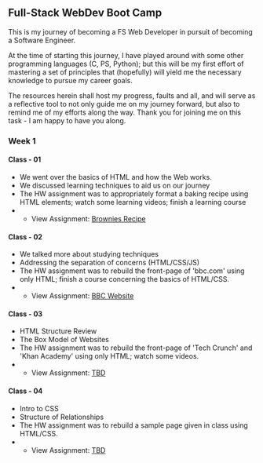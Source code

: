 ## Full-Stack WebDev Boot Camp
This is my journey of becoming a FS Web Developer in pursuit of becoming a Software Engineer.

At the time of starting this journey, I have played around with some other programming languages (C, PS, Python); but this will be my first effort of mastering a set of principles that (hopefully) will yield me the necessary knowledge to pursue my career goals.

The resources herein shall host my progress, faults and all, and will serve as a reflective tool to not only guide me on my journey forward, but also to remind me of my efforts along the way. Thank you for joining me on this task - I am happy to have you along.

### Week 1

#### Class - 01
* We went over the basics of HTML and how the Web works.
* We discussed learning techniques to aid us on our journey
* The HW assignment was to appropriately format a baking recipe using HTML elements; watch some learning videos; finish a learning course
* * View Assignment: <a href="https://need4swede.github.io/100Dev/Classes/Class-01/brownies.html" target="_blank">Brownies Recipe</a>

#### Class - 02
* We talked more about studying techniques
* Addressing the separation of concerns (HTML/CSS/JS)
* The HW assignment was to rebuild the front-page of 'bbc.com' using only HTML; finish a course concerning the basics of HTML/CSS.
* * View Assignment: <a href="https://need4swede.github.io/100Dev/Classes/Class-02/bbc.html" target="_blank">BBC Website</a>

#### Class - 03
* HTML Structure Review
* The Box Model of Websites
* The HW assignment was to rebuild the front-page of 'Tech Crunch' and 'Khan Academy' using only HTML; watch some videos.
* * View Assignment: <a href="#" target="_blank">TBD</a>

#### Class - 04
* Intro to CSS
* Structure of Relationships
* The HW assignment was to rebuild a sample page given in class using HTML/CSS.
* * View Assignment: <a href="#" target="_blank">TBD</a>
